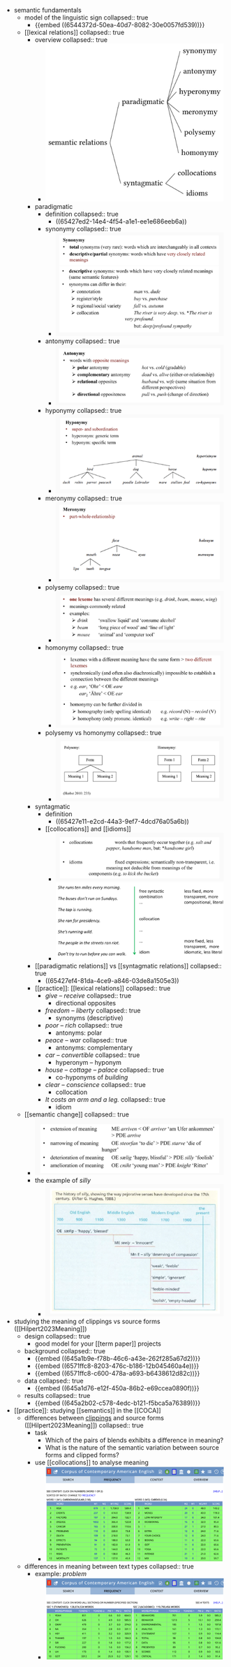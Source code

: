 - semantic fundamentals
	- model of the linguistic sign
	  collapsed:: true
		- {{embed ((6544372d-50ea-40d7-8082-30e0057fd539))}}
	- [[lexical relations]]
	  collapsed:: true
		- overview
		  collapsed:: true
			- ![semantic-relations-overview.png](../assets/semantic-relations-overview_1698949387136_0.png)
		- paradigmatic
			- definition
			  collapsed:: true
				- ((65427ed2-14e4-4f54-a1e1-ee1e686eeb6a))
			- synonymy
			  collapsed:: true
				- ![image.png](../assets/image_1703174058434_0.png)
			- antonymy
			  collapsed:: true
				- ![image.png](../assets/image_1703174076523_0.png)
			- hyponymy
			  collapsed:: true
				- ![image.png](../assets/image_1703174092188_0.png)
			- meronymy
			  collapsed:: true
				- ![image.png](../assets/image_1703174107080_0.png)
			- polysemy
			  collapsed:: true
				- ![image.png](../assets/image_1703174132722_0.png)
			- homonymy
			  collapsed:: true
				- ![image.png](../assets/image_1703174144541_0.png)
			- polysemy vs homonymy
			  collapsed:: true
				- ![image.png](../assets/image_1703174172496_0.png)
		- syntagmatic
			- definition
				- ((65427e11-e2cd-44a3-9ef7-4dcd76a05a6b))
			- [[collocations]] and [[idioms]]
				- ![image.png](../assets/image_1703174216245_0.png)
				- ![collocations-vs-idioms.png](../assets/collocations-vs-idioms_1698949088595_0.png)
		- [[paradigmatic relations]] vs [[syntagmatic relations]]
		  collapsed:: true
			- ((65427ef4-81da-4ce9-a846-03de8a1505e3))
		- [[practice]]: [[lexical relations]]
		  collapsed:: true
			- *give* – *receive*
			  collapsed:: true
				- directional opposites
			- *freedom* – *liberty*
			  collapsed:: true
				- synonyms (descriptive)
			- *poor* – *rich*
			  collapsed:: true
				- antonyms: polar
			- *peace* – *war*
			  collapsed:: true
				- antonyms: complementary
			- *car* – *convertible*
			  collapsed:: true
				- hyperonym – hyponym
			- *house* – *cottage* – *palace*
			  collapsed:: true
				- co-hyponyms of *building*
			- *clear* – *conscience*
			  collapsed:: true
				- collocation
			- *It costs an arm and a leg.*
			  collapsed:: true
				- idiom
	- [[semantic change]]
	  collapsed:: true
		- ![image.png](../assets/image_1703174250246_0.png)
		- the example of *silly*
			- ![image.png](../assets/image_1703174276050_0.png)
- studying the meaning of clippings vs source forms ([[Hilpert2023Meaning]])
	- design
	  collapsed:: true
		- good model for your [[term paper]] projects
	- background
	  collapsed:: true
		- {{embed ((645a1b9e-f78b-46c6-a43e-262f285a67d2))}}
		- {{embed ((6571ffc8-8203-476c-b186-12b045460a4e))}}
		- {{embed ((6571ffc8-c600-478a-a693-b6438612d82c))}}
	- data
	  collapsed:: true
		- {{embed ((645a1d76-e12f-450a-86b2-e69ccea0890f))}}
	- results
	  collapsed:: true
		- {{embed ((645a2b02-c578-4edc-b121-f5bca5a76389))}}
- [[practice]]: studying [[semantics]] in the [[COCA]]
	- differences between [clippings]([[clipping]]) and source forms ([[Hilpert2023Meaning]])
	  collapsed:: true
		- task
			- Which of the pairs of blends exhibits a difference in meaning?
			- What is the nature of the semantic variation between source forms and clipped forms?
		- use [[collocations]] to analyse meaning
			- ![image.png](../assets/image_1702566403073_0.png)
	- differences in meaning between text types
	  collapsed:: true
		- example: *problem*
			- ![image.png](../assets/image_1703174640456_0.png)